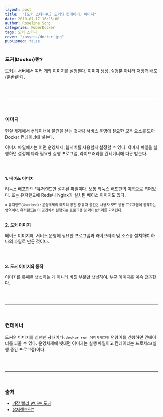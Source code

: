 ```yaml
---
layout: post
title:  "[도커 스터디#1] 도커의 컨테이너, 이미지"
date: 2019-07-17 16:23:00
author: Roseline Song
categories: KuberDocker
tags: 도커 스터디
cover: "/assets/docker.jpg"
published: false
---
```


### 도커(Docker)란?

도커는 서버에서 여러 개의 이미지를 실행한다. 이미지 생성, 실행뿐 아니라 저장과 배포(운반)한다. 


<br>
<br>

<hr>

<br>

### 이미지 

현실 세계에서 컨테이너에 물건을 싣는 것처럼 서비스 운영에 필요한 모든 요소를 모아 Docker 컨테이너에 넣는다. 

이미지 파일에서는 어떤 운영체제, 웹서버를 사용할지 설정할 수 있다. 이미지 파일을 실행하면 설정에 따라 필요한 실행 프로그램, 라이브러리를 컨테이너에 다운 받는다.  

<br>
<br>


**1. 베이스 이미지**

리눅스 배포판의 \*유저랜드만 설치된 파일이다. 보통 리눅스 배포판의 이름으로 되어있다. 또는 유저랜드에 Redis나 Nginx가 설치된 베이스 이미지도 있다. 

<sub>
※ 유저랜드(Userland) : 운영체제의 메모리 공간 중 유저 공간은 사용자 모드 응용 프로그램이 동작하는 영역이다. 유저랜드는 이 공간에서 실행되는 프로그램 및 라이브러리를 가리킨다. 
</sub>

<br>
<br>

**2. 도커 이미지**

베이스 이미지에, 서비스 운영에 필요한 프로그램과 라이브러리 및 소스를 설치하여 하나의 파일로 만든 것이다.

<br>
<br>

**3. 도커 이미지의 동작**

이미지를 통째로 생성하는 게 아니라 바뀐 부분만 생성하여, 부모 이미지를 계속 참조한다. 


<br>
<br>

<hr>

<br>

### 컨테이너

도커의 이미지를 실행한 상태이다. `docker run 이미지태그명` 명령어를 실행하면 컨테이너를 띄울 수 있다. 운영체제에 빗대면 이미지는 실행 파일이고 컨테이너는 프로세스(실행 중인 프로그램)이다.


<br>
<br>

<hr>

<br>

### 출처

- [가장 빨리 만나는 도커](http://www.pyrasis.com/book/DockerForTheReallyImpatient/Chapter01/02)
- [유저랜드란?](https://dololak.tistory.com/353)

<br>
<br>
